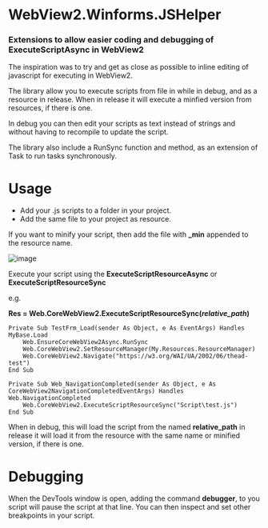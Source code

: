 # WebView2.Winforms.JSHelper
### Extensions to allow easier coding and debugging of ExecuteScriptAsync in WebView2

The inspiration was to try and get as close as possible to inline editing of javascript for executing in WebView2.

The library allow you to execute scripts from file in while in debug, and as a resource in release.
When in release it will execute a minfied version from resources, if there is one.

In debug you can then edit your scripts as text instead of strings and without having to recompile to update the script.

The library also include a RunSync function and method, as an extension of Task to run tasks synchronously.

# Usage

* Add your .js scripts to a folder in your project.
* Add the same file to your project as resource.

If you want to minify your script, then add the file with __\_min__ appended to the resource name.

![image](https://user-images.githubusercontent.com/30246320/117533128-ef77af00-afe2-11eb-9b6e-9206b894d668.png)

Execute your script using the __ExecuteScriptResourceAsync__ or __ExecuteScriptResourceSync__

e.g.

__Res = Web.CoreWebView2.ExecuteScriptResourceSync(_relative\_path_)__

```
Private Sub TestFrm_Load(sender As Object, e As EventArgs) Handles MyBase.Load
	Web.EnsureCoreWebView2Async.RunSync
	Web.CoreWebView2.SetResourceManager(My.Resources.ResourceManager)
	Web.CoreWebView2.Navigate("https://w3.org/WAI/UA/2002/06/thead-test")
End Sub

Private Sub Web_NavigationCompleted(sender As Object, e As CoreWebView2NavigationCompletedEventArgs) Handles Web.NavigationCompleted
	Web.CoreWebView2.ExecuteScriptResourceSync("Script\test.js")
End Sub
```
When in debug, this will load the script from the named __relative_path__ in release it will load it from the resource with the same name or minified version, if there is one.

# Debugging
When the DevTools window is open, adding the command __debugger__, to you script will pause the script at that line. You can then inspect and set other breakpoints in your script.
